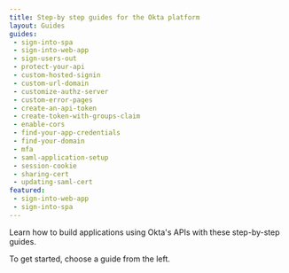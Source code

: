 ```yaml
---
title: Step-by step guides for the Okta platform
layout: Guides
guides:
 - sign-into-spa
 - sign-into-web-app
 - sign-users-out
 - protect-your-api
 - custom-hosted-signin
 - custom-url-domain
 - customize-authz-server
 - custom-error-pages
 - create-an-api-token
 - create-token-with-groups-claim
 - enable-cors
 - find-your-app-credentials
 - find-your-domain
 - mfa
 - saml-application-setup
 - session-cookie
 - sharing-cert
 - updating-saml-cert
featured:
 - sign-into-web-app
 - sign-into-spa
---
```


Learn how to build applications using Okta's APIs with these step-by-step guides.

To get started, choose a guide from the left.
